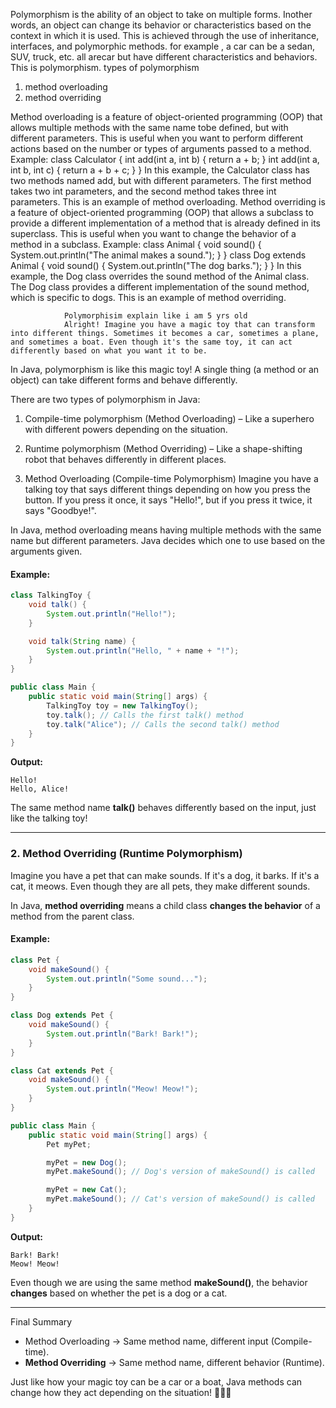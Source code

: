 Polymorphism is the ability of an object to take on multiple forms. Inother words, an object can change its behavior or characteristics based on the context in which it is used. This is achieved through the use of inheritance, interfaces, and polymorphic methods.
for example , a car can be a sedan, SUV, truck, etc. all arecar but have different characteristics and behaviors. This is polymorphism.
types of polymorphism

1. method overloading
2. method overriding

Method overloading is a feature of object-oriented programming (OOP) that allows multiple methods with the same name tobe defined, but with different parameters. This is useful when you want to perform different actions based on the number or types of arguments passed to a method.
Example:
class Calculator {
int add(int a, int b) {
return a + b;
}
int add(int a, int b, int c) {
return a + b + c;
}
}
In this example, the Calculator class has two methods named add, but with different parameters. The first method takes two int parameters, and the second method takes three int parameters. This is an example of method overloading.
Method overriding is a feature of object-oriented programming (OOP) that allows a subclass to provide a different implementation of a method that is already defined in its superclass. This is useful when you want to change the behavior of a method in a subclass.
Example:
class Animal {
void sound() {
System.out.println("The animal makes a sound.");
}
}
class Dog extends Animal {
void sound() {
System.out.println("The dog barks.");
}
}
In this example, the Dog class overrides the sound method of the Animal class. The Dog class provides a different implementation of the sound method, which is specific to dogs. This is an example of method overriding.

                Polymorphisim explain like i am 5 yrs old
                Alright! Imagine you have a magic toy that can transform into different things. Sometimes it becomes a car, sometimes a plane, and sometimes a boat. Even though it's the same toy, it can act differently based on what you want it to be.

In Java, polymorphism is like this magic toy! A single thing (a method or an object) can take different forms and behave differently.

There are two types of polymorphism in Java:

1. Compile-time polymorphism (Method Overloading) – Like a superhero with different powers depending on the situation.
2. Runtime polymorphism (Method Overriding) – Like a shape-shifting robot that behaves differently in different places.

3. Method Overloading (Compile-time Polymorphism)
   Imagine you have a talking toy that says different things depending on how you press the button. If you press it once, it says "Hello!", but if you press it twice, it says "Goodbye!".

In Java, method overloading means having multiple methods with the same name but different parameters. Java decides which one to use based on the arguments given.

#### Example:

```java
class TalkingToy {
    void talk() {
        System.out.println("Hello!");
    }

    void talk(String name) {
        System.out.println("Hello, " + name + "!");
    }
}

public class Main {
    public static void main(String[] args) {
        TalkingToy toy = new TalkingToy();
        toy.talk(); // Calls the first talk() method
        toy.talk("Alice"); // Calls the second talk() method
    }
}
```

**Output:**

```
Hello!
Hello, Alice!
```

The same method name **talk()** behaves differently based on the input, just like the talking toy!

---

### 2. **Method Overriding (Runtime Polymorphism)**

Imagine you have a pet that can make sounds. If it's a dog, it barks. If it's a cat, it meows. Even though they are all pets, they make different sounds.

In Java, **method overriding** means a child class **changes the behavior** of a method from the parent class.

#### Example:

```java
class Pet {
    void makeSound() {
        System.out.println("Some sound...");
    }
}

class Dog extends Pet {
    void makeSound() {
        System.out.println("Bark! Bark!");
    }
}

class Cat extends Pet {
    void makeSound() {
        System.out.println("Meow! Meow!");
    }
}

public class Main {
    public static void main(String[] args) {
        Pet myPet;

        myPet = new Dog();
        myPet.makeSound(); // Dog's version of makeSound() is called

        myPet = new Cat();
        myPet.makeSound(); // Cat's version of makeSound() is called
    }
}
```

**Output:**

```
Bark! Bark!
Meow! Meow!
```

Even though we are using the same method **makeSound()**, the behavior **changes** based on whether the pet is a dog or a cat.

---

Final Summary

- Method Overloading → Same method name, different input (Compile-time).
- **Method Overriding** → Same method name, different behavior (Runtime).

Just like how your magic toy can be a car or a boat, Java methods can change how they act depending on the situation! 🚗🚀⛵
